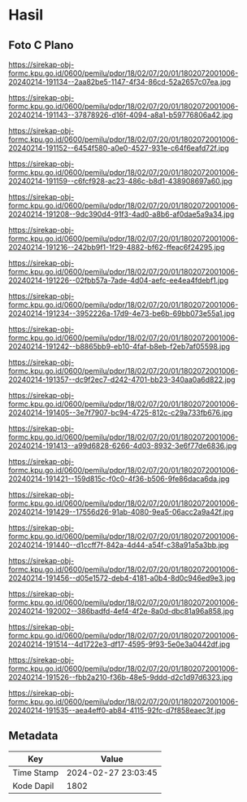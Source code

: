 # Hasil

## Foto C Plano

https://sirekap-obj-formc.kpu.go.id/0600/pemilu/pdpr/18/02/07/20/01/1802072001006-20240214-191134--2aa82be5-1147-4f34-86cd-52a2657c07ea.jpg

https://sirekap-obj-formc.kpu.go.id/0600/pemilu/pdpr/18/02/07/20/01/1802072001006-20240214-191143--37878926-d16f-4094-a8a1-b59776806a42.jpg

https://sirekap-obj-formc.kpu.go.id/0600/pemilu/pdpr/18/02/07/20/01/1802072001006-20240214-191152--6454f580-a0e0-4527-931e-c64f6eafd72f.jpg

https://sirekap-obj-formc.kpu.go.id/0600/pemilu/pdpr/18/02/07/20/01/1802072001006-20240214-191159--c6fcf928-ac23-486c-b8d1-438908697a60.jpg

https://sirekap-obj-formc.kpu.go.id/0600/pemilu/pdpr/18/02/07/20/01/1802072001006-20240214-191208--9dc390d4-91f3-4ad0-a8b6-af0dae5a9a34.jpg

https://sirekap-obj-formc.kpu.go.id/0600/pemilu/pdpr/18/02/07/20/01/1802072001006-20240214-191216--242bb9f1-1f29-4882-bf62-ffeac6f24295.jpg

https://sirekap-obj-formc.kpu.go.id/0600/pemilu/pdpr/18/02/07/20/01/1802072001006-20240214-191226--02fbb57a-7ade-4d04-aefc-ee4ea4fdebf1.jpg

https://sirekap-obj-formc.kpu.go.id/0600/pemilu/pdpr/18/02/07/20/01/1802072001006-20240214-191234--3952226a-17d9-4e73-be6b-69bb073e55a1.jpg

https://sirekap-obj-formc.kpu.go.id/0600/pemilu/pdpr/18/02/07/20/01/1802072001006-20240214-191242--b8865bb9-eb10-4faf-b8eb-f2eb7af05598.jpg

https://sirekap-obj-formc.kpu.go.id/0600/pemilu/pdpr/18/02/07/20/01/1802072001006-20240214-191357--dc9f2ec7-d242-4701-bb23-340aa0a6d822.jpg

https://sirekap-obj-formc.kpu.go.id/0600/pemilu/pdpr/18/02/07/20/01/1802072001006-20240214-191405--3e7f7907-bc94-4725-812c-c29a733fb676.jpg

https://sirekap-obj-formc.kpu.go.id/0600/pemilu/pdpr/18/02/07/20/01/1802072001006-20240214-191413--a99d6828-6266-4d03-8932-3e6f77de6836.jpg

https://sirekap-obj-formc.kpu.go.id/0600/pemilu/pdpr/18/02/07/20/01/1802072001006-20240214-191421--159d815c-f0c0-4f36-b506-9fe86daca6da.jpg

https://sirekap-obj-formc.kpu.go.id/0600/pemilu/pdpr/18/02/07/20/01/1802072001006-20240214-191429--17556d26-91ab-4080-9ea5-06acc2a9a42f.jpg

https://sirekap-obj-formc.kpu.go.id/0600/pemilu/pdpr/18/02/07/20/01/1802072001006-20240214-191440--d1ccff7f-842a-4d44-a54f-c38a91a5a3bb.jpg

https://sirekap-obj-formc.kpu.go.id/0600/pemilu/pdpr/18/02/07/20/01/1802072001006-20240214-191456--d05e1572-deb4-4181-a0b4-8d0c946ed9e3.jpg

https://sirekap-obj-formc.kpu.go.id/0600/pemilu/pdpr/18/02/07/20/01/1802072001006-20240214-192002--386badfd-4ef4-4f2e-8a0d-dbc81a96a858.jpg

https://sirekap-obj-formc.kpu.go.id/0600/pemilu/pdpr/18/02/07/20/01/1802072001006-20240214-191514--4d1722e3-df17-4595-9f93-5e0e3a0442df.jpg

https://sirekap-obj-formc.kpu.go.id/0600/pemilu/pdpr/18/02/07/20/01/1802072001006-20240214-191526--fbb2a210-f36b-48e5-9ddd-d2c1d97d6323.jpg

https://sirekap-obj-formc.kpu.go.id/0600/pemilu/pdpr/18/02/07/20/01/1802072001006-20240214-191535--aea4eff0-ab84-4115-92fc-d7f858eaec3f.jpg


## Metadata

| Key        | Value               |
| ---------- | ------------------- |
| Time Stamp | 2024-02-27 23:03:45 |
| Kode Dapil | 1802                |



